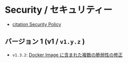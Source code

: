 # Security / セキュリティー

- [citation Security Policy](./security-policy.md)

## バージョン 1 (v1 / `v1.y.z` )

- `v1.3.2`: [Docker Image に含まれた複数の脆弱性の修正](version1/221001.md)
